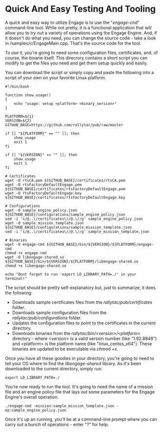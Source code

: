 # Quick And Easy Testing And Tooling

A quick and easy way to utilize Engage is to use the "*engage-cnd*" command-line tool.  While not pretty, it is a functional application that will allow you to try out a variety of operations using the Engage Engine.  And, if it doesn't do what you need, you can change the source code - take a look in /samples/c/EngageMain.cpp.  That's the source code for the tool.

To use it, you're going to need some configuration files, certificates, and, of course, the binarie itself.  This direcrory contains a short script you can modify to get the files you need and get them setup quickly and easily.

You can download the script or simply copy and paste the following into a script of your own on your favorite Linux platform.

```shell
#!/bin/bash

function show_usage()
{
    echo "usage: setup <platform> <binary_version>"    
}

PLATFORM=${1}
VERSION=${2}
GITHUB_BASE=https://github.com/rallytac/pub/raw/master

if [[ "${PLATFORM}" == "" ]]; then
    show_usage
    exit 1
fi

if [[ "${VERSION}" == "" ]]; then
    show_usage
    exit 1
fi

# Certificates
wget -O rtsCA.pem ${GITHUB_BASE}/certificates/rtsCA.pem
wget -O rtsFactoryDefaultEngage.pem ${GITHUB_BASE}/certificates/rtsFactoryDefaultEngage.pem
wget -O rtsFactoryDefaultEngage.key ${GITHUB_BASE}/certificates/rtsFactoryDefaultEngage.key

# Configurations
wget -O sample_engine_policy.json ${GITHUB_BASE}/configurations/sample_engine_policy.json
sed -i 's/@..\/certificates\//@.\//g' sample_engine_policy.json
wget -O sample_mission_template.json ${GITHUB_BASE}/configurations/sample_mission_template.json
sed -i 's/@..\/certificates\//@.\//g' sample_mission_template.json

# Binaries
wget -O engage-cmd ${GITHUB_BASE}/bin/${VERSION}/${PLATFORM}/engage-cmd
chmod +x engage-cmd
wget -O libengage-shared.so ${GITHUB_BASE}/bin/${VERSION}/${PLATFORM}/libengage-shared.so
chmod +x libengage-shared.so

echo "Dont forget to run 'export LD_LIBRARY_PATH=./' in your terminal!"
```

The script should be pretty self-explanatory but, just to summarize, it does the following:

* Downloads sample certificates files from the *rallytac/pub/certificates* folder.
* Downloads sample configuration files from the *rallytac/pub/configurations* folder.
* Updates the configuration files to point to the certificates in the current directory.
* Downloads binaries from the *rallytac/bin/&lt;version&gt;/&lt;platform&gt;* directory - where &lt;version&gt; is a valid version number (like "1.92.8848") and &lt;platform&gt; is the platform name (like "linux_centos_x64").  These binaries are updated to be executable via *chmod +x*.

Once you have all these goodies in your directory, you're going to need to tell your OS where to find the *libengage-shared* library.  As it's been downloaded to the current directory, simply run:

```shell
export LD_LIBRARY_PATH=./
```

You're now ready to run the tool. It's going to need the name of a mission file and an engine policy file that lays out some parameters for the Engage Engine's overall operation.

```shell
./engage-cmd -mission:sample_mission_template.json -ep:sample_engine_policy.json
```

Once it's up an running, you'll be at a command-line prompt where you can carry out a bunch of operations - enter "?" for help.